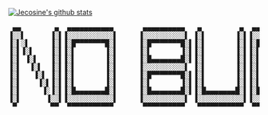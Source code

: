 [![Jecosine's github stats](https://github-readme-stats.vercel.app/api?username=linzecong&count_private=true&show_icons=true&theme=radical&custom_title=LPCong&cache_seconds=86400)](https://github.com/anuraghazra/github-readme-stats)

<pre>
 ▄▄        ▄  ▄▄▄▄▄▄▄▄▄▄▄       ▄▄▄▄▄▄▄▄▄▄   ▄         ▄  ▄▄▄▄▄▄▄▄▄▄▄ 
▐░░▌      ▐░▌▐░░░░░░░░░░░▌     ▐░░░░░░░░░░▌ ▐░▌       ▐░▌▐░░░░░░░░░░░▌
▐░▌░▌     ▐░▌▐░█▀▀▀▀▀▀▀█░▌     ▐░█▀▀▀▀▀▀▀█░▌▐░▌       ▐░▌▐░█▀▀▀▀▀▀▀▀▀ 
▐░▌▐░▌    ▐░▌▐░▌       ▐░▌     ▐░▌       ▐░▌▐░▌       ▐░▌▐░▌          
▐░▌ ▐░▌   ▐░▌▐░▌       ▐░▌     ▐░█▄▄▄▄▄▄▄█░▌▐░▌       ▐░▌▐░▌ ▄▄▄▄▄▄▄▄ 
▐░▌  ▐░▌  ▐░▌▐░▌       ▐░▌     ▐░░░░░░░░░░▌ ▐░▌       ▐░▌▐░▌▐░░░░░░░░▌
▐░▌   ▐░▌ ▐░▌▐░▌       ▐░▌     ▐░█▀▀▀▀▀▀▀█░▌▐░▌       ▐░▌▐░▌ ▀▀▀▀▀▀█░▌
▐░▌    ▐░▌▐░▌▐░▌       ▐░▌     ▐░▌       ▐░▌▐░▌       ▐░▌▐░▌       ▐░▌
▐░▌     ▐░▐░▌▐░█▄▄▄▄▄▄▄█░▌     ▐░█▄▄▄▄▄▄▄█░▌▐░█▄▄▄▄▄▄▄█░▌▐░█▄▄▄▄▄▄▄█░▌
▐░▌      ▐░░▌▐░░░░░░░░░░░▌     ▐░░░░░░░░░░▌ ▐░░░░░░░░░░░▌▐░░░░░░░░░░░▌
 ▀        ▀▀  ▀▀▀▀▀▀▀▀▀▀▀       ▀▀▀▀▀▀▀▀▀▀   ▀▀▀▀▀▀▀▀▀▀▀  ▀▀▀▀▀▀▀▀▀▀▀                                        
</pre>
